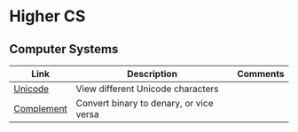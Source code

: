 # Higher CS

## Computer Systems

| Link                          | Description                              | Comments |
| ----                          | -----------                              | -------- |
| [Unicode](unicode.html)       | View different Unicode characters        | |
| [Complement](Complement.html) | Convert binary to denary, or vice versa  | |
